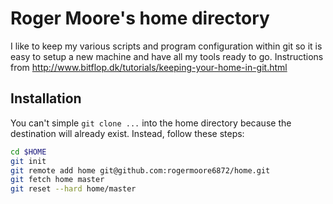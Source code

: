 # Roger Moore's home directory

I like to keep my various scripts and program configuration within git so it is
easy to setup a new machine and have all my tools ready to go.
Instructions from http://www.bitflop.dk/tutorials/keeping-your-home-in-git.html

## Installation

You can't simple `git clone ...` into the home directory because the
destination will already exist. Instead, follow these steps:

```bash
cd $HOME
git init
git remote add home git@github.com:rogermoore6872/home.git
git fetch home master
git reset --hard home/master
```

